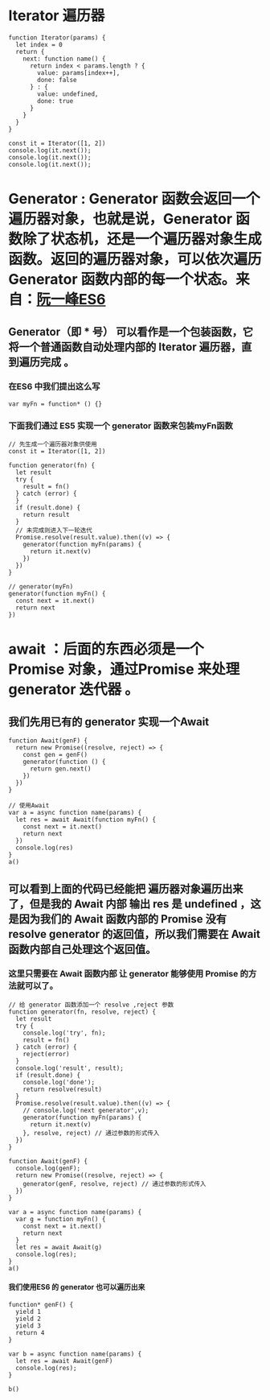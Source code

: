 # Iterator 遍历器

```
function Iterator(params) {
  let index = 0
  return {
    next: function name() {
      return index < params.length ? {
        value: params[index++],
        done: false
      } : {
        value: undefined,
        done: true
      }
    }
  }
}

const it = Iterator([1, 2])
console.log(it.next());
console.log(it.next());
console.log(it.next());

```

# Generator : Generator 函数会返回一个遍历器对象，也就是说，Generator 函数除了状态机，还是一个遍历器对象生成函数。返回的遍历器对象，可以依次遍历 Generator 函数内部的每一个状态。来自：<a href="https://es6.ruanyifeng.com/#docs/generator">阮一峰ES6</a>

##  Generator（即 * 号） 可以看作是一个包装函数，它将一个普通函数自动处理内部的 Iterator 遍历器，直到遍历完成 。
### 在ES6 中我们提出这么写
  
  ```
  var myFn = function* () {}

  ```

### 下面我们通过 ES5 实现一个 generator 函数来包装myFn函数

```
// 先生成一个遍历器对象供使用
const it = Iterator([1, 2])

function generator(fn) {
  let result
  try {
    result = fn()
  } catch (error) {
  }
  if (result.done) {
    return result
  }
  // 未完成则进入下一轮迭代
  Promise.resolve(result.value).then((v) => {
    generator(function myFn(params) {
      return it.next(v)
    })
  })
}

// generator(myFn)
generator(function myFn() {
  const next = it.next()
  return next
})

```

# await ：后面的东西必须是一个 Promise 对象，通过Promise 来处理 generator 迭代器 。

## 我们先用已有的 generator 实现一个Await
```
function Await(genF) {
  return new Promise((resolve, reject) => {
    const gen = genF()
    generator(function () {
      return gen.next()
    })
  })
}

// 使用Await
var a = async function name(params) {
  let res = await Await(function myFn() {
    const next = it.next()
    return next
  })
  console.log(res)
}
a()
```
## 可以看到上面的代码已经能把 遍历器对象遍历出来了，但是我的 Await 内部 输出 res 是 undefined ，这是因为我们的 Await 函数内部的 Promise 没有 resolve generator 的返回值，所以我们需要在 Await 函数内部自己处理这个返回值。

### 这里只需要在 Await 函数内部 让 generator 能够使用 Promise 的方法就可以了。

```
// 给 generator 函数添加一个 resolve ,reject 参数
function generator(fn, resolve, reject) {
  let result
  try {
    console.log('try', fn);
    result = fn()
  } catch (error) {
    reject(error)
  }
  console.log('result', result);
  if (result.done) {
    console.log('done');
    return resolve(result)
  }
  Promise.resolve(result.value).then((v) => {
    // console.log('next generator',v);
    generator(function myFn(params) {
      return it.next(v)
    }, resolve, reject) // 通过参数的形式传入
  })
}

function Await(genF) {
  console.log(genF);
  return new Promise((resolve, reject) => {
    generator(genF, resolve, reject) // 通过参数的形式传入
  })
}

var a = async function name(params) {
  var g = function myFn() {
    const next = it.next()
    return next
  }
  let res = await Await(g)
  console.log(res);
}
a()

```
#### 我们使用ES6 的 generator 也可以遍历出来

```
function* genF() {
  yield 1
  yield 2
  yield 3
  return 4
}

var b = async function name(params) {
  let res = await Await(genF)
  console.log(res);
}

b()
```
